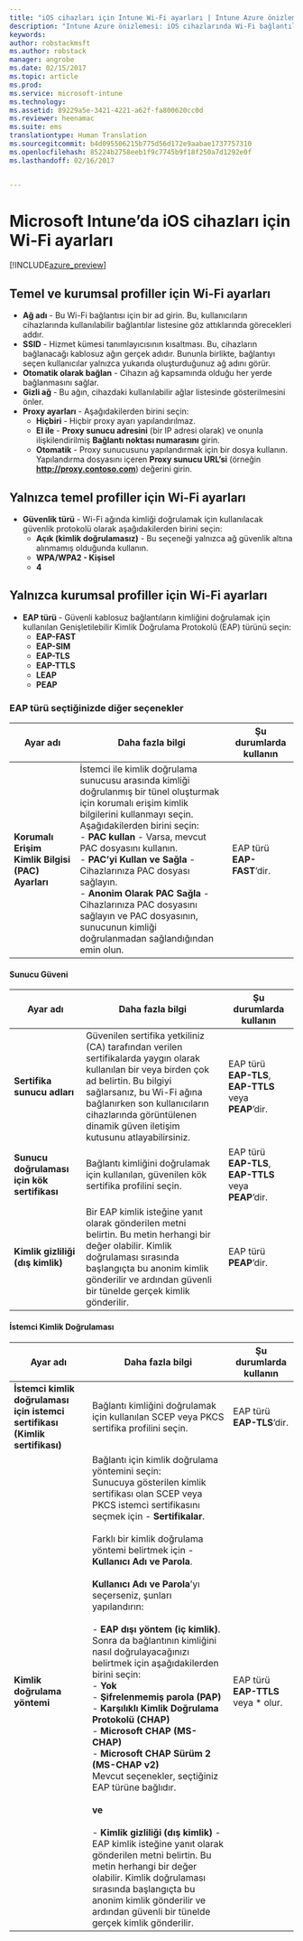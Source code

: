 ```yaml
---
title: "iOS cihazları için Intune Wi-Fi ayarları | Intune Azure önizlemesi | Microsoft Docs"
description: "Intune Azure önizlemesi: iOS cihazlarında Wi-Fi bağlantılarını yapılandırmak için kullanabileceğiniz Intune ayarlarını öğrenin."
keywords: 
author: robstackmsft
ms.author: robstack
manager: angrobe
ms.date: 02/15/2017
ms.topic: article
ms.prod: 
ms.service: microsoft-intune
ms.technology: 
ms.assetid: 89229a5e-3421-4221-a62f-fa800620cc0d
ms.reviewer: heenamac
ms.suite: ems
translationtype: Human Translation
ms.sourcegitcommit: b4d095506215b775d56d172e9aabae1737757310
ms.openlocfilehash: 85224b2758eeb1f9c7745b9f18f250a7d1292e0f
ms.lasthandoff: 02/16/2017


---
```


# <a name="wi-fi-settings-for-ios-devices-in-microsoft-intune"></a>Microsoft Intune’da iOS cihazları için Wi-Fi ayarları

[!INCLUDE[azure_preview](../includes/azure_preview.md)]



## <a name="wi-fi-settings-for-basic-and-enterprise-profiles"></a>Temel ve kurumsal profiller için Wi-Fi ayarları

- **Ağ adı** - Bu Wi-Fi bağlantısı için bir ad girin. Bu, kullanıcıların cihazlarında kullanılabilir bağlantılar listesine göz attıklarında görecekleri addır.
- **SSID** - Hizmet kümesi tanımlayıcısının kısaltması. Bu, cihazların bağlanacağı kablosuz ağın gerçek adıdır. Bununla birlikte, bağlantıyı seçen kullanıcılar yalnızca yukarıda oluşturduğunuz ağ adını görür.
- **Otomatik olarak bağlan** - Cihazın ağ kapsamında olduğu her yerde bağlanmasını sağlar.
- **Gizli ağ** - Bu ağın, cihazdaki kullanılabilir ağlar listesinde gösterilmesini önler.
- **Proxy ayarları** - Aşağıdakilerden birini seçin:
    - **Hiçbiri** - Hiçbir proxy ayarı yapılandırılmaz.
    - **El ile** - **Proxy sunucu adresini** (bir IP adresi olarak) ve onunla ilişkilendirilmiş **Bağlantı noktası numarasını** girin.
    - **Otomatik** - Proxy sunucusunu yapılandırmak için bir dosya kullanın. Yapılandırma dosyasını içeren **Proxy sunucu URL’si** (örneğin **http://proxy.contoso.com**) değerini girin.

## <a name="wi-fi-settings-for-basic-profiles-only"></a>Yalnızca temel profiller için Wi-Fi ayarları

- **Güvenlik türü** - Wi-Fi ağında kimliği doğrulamak için kullanılacak güvenlik protokolü olarak aşağıdakilerden birini seçin:
    - **Açık (kimlik doğrulamasız)** - Bu seçeneği yalnızca ağ güvenlik altına alınmamış olduğunda kullanın.
    - **WPA/WPA2 - Kişisel**
    - **4**

## <a name="wi-fi-settings-for-enterprise-profiles-only"></a>Yalnızca kurumsal profiller için Wi-Fi ayarları

- **EAP türü** - Güvenli kablosuz bağlantıların kimliğini doğrulamak için kullanılan Genişletilebilir Kimlik Doğrulama Protokolü (EAP) türünü seçin:
    - **EAP-FAST**
    - **EAP-SIM**
    - **EAP-TLS**
    - **EAP-TTLS**
    - **LEAP**
    - **PEAP**

### <a name="further-options-when-you-choose-an-eap-type"></a>EAP türü seçtiğinizde diğer seçenekler


|Ayar adı|Daha fazla bilgi|Şu durumlarda kullanın|
|--------------|-------------|----------|
|**Korumalı Erişim Kimlik Bilgisi (PAC) Ayarları**|İstemci ile kimlik doğrulama sunucusu arasında kimliği doğrulanmış bir tünel oluşturmak için korumalı erişim kimlik bilgilerini kullanmayı seçin. Aşağıdakilerden birini seçin:<br>- **PAC kullan** - Varsa, mevcut PAC dosyasını kullanın.<br>- **PAC’yi Kullan ve Sağla** - Cihazlarınıza PAC dosyası sağlayın.<br>- **Anonim Olarak PAC Sağla** - Cihazlarınıza PAC dosyasını sağlayın ve PAC dosyasının, sunucunun kimliği doğrulanmadan sağlandığından emin olun.|EAP türü **EAP-FAST**’dir.|

#### <a name="server-trust"></a>Sunucu Güveni


|Ayar adı|Daha fazla bilgi|Şu durumlarda kullanın|
|--------------|-------------|----------|
|**Sertifika sunucu adları**|Güvenilen sertifika yetkiliniz (CA) tarafından verilen sertifikalarda yaygın olarak kullanılan bir veya birden çok ad belirtin. Bu bilgiyi sağlarsanız, bu Wi-Fi ağına bağlanırken son kullanıcıların cihazlarında görüntülenen dinamik güven iletişim kutusunu atlayabilirsiniz.|EAP türü **EAP-TLS**, **EAP-TTLS** veya **PEAP**’dir.|
|**Sunucu doğrulaması için kök sertifikası**|Bağlantı kimliğini doğrulamak için kullanılan, güvenilen kök sertifika profilini seçin. |EAP türü **EAP-TLS**, **EAP-TTLS** veya **PEAP**’dir.|
|**Kimlik gizliliği (dış kimlik)**|Bir EAP kimlik isteğine yanıt olarak gönderilen metni belirtin. Bu metin herhangi bir değer olabilir. Kimlik doğrulaması sırasında başlangıçta bu anonim kimlik gönderilir ve ardından güvenli bir tünelde gerçek kimlik gönderilir.|EAP türü **PEAP**’dir.|


#### <a name="client-authentication"></a>İstemci Kimlik Doğrulaması


|Ayar adı|Daha fazla bilgi|Şu durumlarda kullanın|
|--------------|-------------|----------|
|**İstemci kimlik doğrulaması için istemci sertifikası (Kimlik sertifikası)**|Bağlantı kimliğini doğrulamak için kullanılan SCEP veya PKCS sertifika profilini seçin.|EAP türü **EAP-TLS**’dir.|
|**Kimlik doğrulama yöntemi**|Bağlantı için kimlik doğrulama yöntemini seçin:<br>Sunucuya gösterilen kimlik sertifikası olan SCEP veya PKCS istemci sertifikasını seçmek için - **Sertifikalar**.<br><br>Farklı bir kimlik doğrulama yöntemi belirtmek için - **Kullanıcı Adı ve Parola**. <br><br>**Kullanıcı Adı ve Parola**’yı seçerseniz, şunları yapılandırın:<br><br>-  **EAP dışı yöntem (iç kimlik)**. Sonra da bağlantının kimliğini nasıl doğrulayacağınızı belirtmek için aşağıdakilerden birini seçin:<br>- **Yok**<br>- **Şifrelenmemiş parola (PAP)**<br>- **Karşılıklı Kimlik Doğrulama Protokolü (CHAP)**<br>- **Microsoft CHAP (MS-CHAP)**<br>- **Microsoft CHAP Sürüm 2 (MS-CHAP v2)**<br>Mevcut seçenekler, seçtiğiniz EAP türüne bağlıdır.<br><br>**ve**<br><br>- **Kimlik gizliliği (dış kimlik)** - EAP kimlik isteğine yanıt olarak gönderilen metni belirtin. Bu metin herhangi bir değer olabilir. Kimlik doğrulaması sırasında başlangıçta bu anonim kimlik gönderilir ve ardından güvenli bir tünelde gerçek kimlik gönderilir.|EAP türü **EAP-TTLS** veya * olur.

